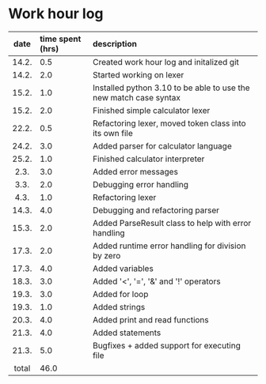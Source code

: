 # Work hour log

| date  | time spent (hrs) | description                                                       |
| :---: | :--------------- | :---------------------------------------------------------------- |
| 14.2. | 0.5              | Created work hour log and initalized git                          |
| 14.2. | 2.0              | Started working on lexer                                          |
| 15.2. | 1.0              | Installed python 3.10 to be able to use the new match case syntax |
| 15.2. | 2.0              | Finished simple calculator lexer                                  |
| 22.2. | 0.5              | Refactoring lexer, moved token class into its own file            |
| 24.2. | 3.0              | Added parser for calculator language                              |
| 25.2. | 1.0              | Finished calculator interpreter                                   |
| 2.3.  | 3.0              | Added error messages                                              |
| 3.3.  | 2.0              | Debugging error handling                                          |
| 4.3.  | 1.0              | Refactoring lexer                                                 |
| 14.3. | 4.0              | Debugging and refactoring parser                                  |
| 15.3. | 2.0              | Added ParseResult class to help with error handling               |
| 17.3. | 2.0              | Added runtime error handling for division by zero                 |
| 17.3. | 4.0              | Added variables                                                   |
| 18.3. | 3.0              | Added '<', '=', '&' and '!' operators                             |
| 19.3. | 3.0              | Added for loop                                                    |
| 19.3. | 1.0              | Added strings                                                     |
| 20.3. | 4.0              | Added print and read functions                                    |
| 21.3. | 4.0              | Added statements                                                  |
| 21.3. | 5.0              | Bugfixes + added support for executing file                       |
| total | 46.0             |                                                                   |
